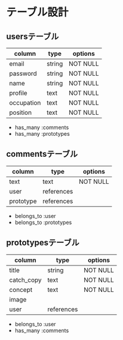# テーブル設計

## usersテーブル

| column     | type   | options  | 
| ---------- | ------ | -------- | 
| email      | string | NOT NULL | 
| password   | string | NOT NULL | 
| name       | string | NOT NULL | 
| profile    | text   | NOT NULL | 
| occupation | text   | NOT NULL | 
| position   | text   | NOT NULL | 

- has_many :comments
- has_many :prototypes

## commentsテーブル

| column    | type       | options  | 
| --------- | ---------- | -------- | 
| text      | text       | NOT NULL | 
| user      | references |          | 
| prototype | references |          | 

- belongs_to :user
- belongs_to :prototypes


## prototypesテーブル

| column     | type       | options  | 
| ---------- | ---------- | -------- | 
| title      | string     | NOT NULL | 
| catch_copy | text       | NOT NULL | 
| concept    | text       | NOT NULL | 
| image      |            |          | 
| user       | references |          | 

- belongs_to :user
- has_many :comments
